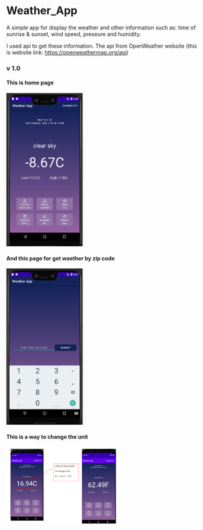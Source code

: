 # Weather_App

A simple app for display the weather and other information such as: time of sunrise & sunset, wind speed, preseure and humidity.

I used api to get these information. The api from OpenWeather website (this is website link: https://openweathermap.org/api)


### v 1.0
#### This is home page

<img src="Home.PNG" data-canonical-src="Home.PNG" width="200"/>

#### And this page for get waether by zip code

<img src="Change City By Zip Code.PNG" data-canonical-src="Change City By Zip Code.PNG" width="200"/>

#### This is a way to change the unit

<img src="change unit.PNG" data-canonical-src="change unit.PNG" width="300"/>
